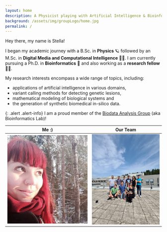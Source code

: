 ```yaml
---
layout: home
description: A Physicist playing with Artificial Intelligence & Bioinformatics
background: /assets/img/groupLogo/home.jpg
permalink: /
---
```



Hey there, my name is Stella! 
    
I began my academic journey with a B.Sc. in **Physics** 🪐 followed by an M.Sc. in **Digital Media and Computational Intelligence** 👩‍💻. I am currently pursuing a Ph.D. in **Bioinformatics** 🧬 and also working as a **research fellow** 👩‍🔬. 

My research interests encompass a wide range of topics, including:
- applications of artificial intelligence in various domains, 
- variant calling methods for detecting genetic lesions, 
- mathematical modeling of biological systems and 
- the generation of synthetic biomedical in-silico data.
    
{: .alert .alert-info}
I am a proud member of the [Biodata Analysis Group](https://biodataanalysisgroup.github.io/) (aka Bioinformatics Lab)!
    


Me :)            |  Our Team
:-------------------------:|:-------------------------:
<img src="/assets/img/team/sfragkoul.jpg" alt="Photo taken in Espoo, Finland" width="300"/>  |   <img src="/assets/img/team/team.jpg" alt="Photo taken in INAB@CERTH" width="250"/>
